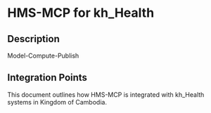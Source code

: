 # HMS-MCP for kh_Health

## Description

Model-Compute-Publish

## Integration Points

This document outlines how HMS-MCP is integrated with kh_Health systems in Kingdom of Cambodia.
